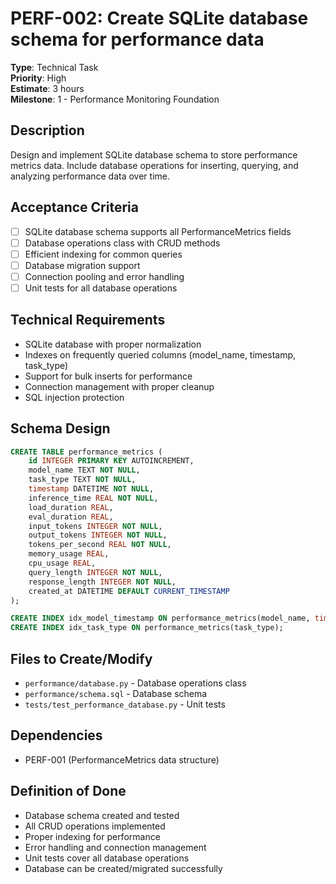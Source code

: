 # PERF-002: Create SQLite database schema for performance data

**Type**: Technical Task  
**Priority**: High  
**Estimate**: 3 hours  
**Milestone**: 1 - Performance Monitoring Foundation

## Description
Design and implement SQLite database schema to store performance metrics data. Include database operations for inserting, querying, and analyzing performance data over time.

## Acceptance Criteria
- [ ] SQLite database schema supports all PerformanceMetrics fields
- [ ] Database operations class with CRUD methods
- [ ] Efficient indexing for common queries
- [ ] Database migration support
- [ ] Connection pooling and error handling
- [ ] Unit tests for all database operations

## Technical Requirements
- SQLite database with proper normalization
- Indexes on frequently queried columns (model_name, timestamp, task_type)
- Support for bulk inserts for performance
- Connection management with proper cleanup
- SQL injection protection

## Schema Design
```sql
CREATE TABLE performance_metrics (
    id INTEGER PRIMARY KEY AUTOINCREMENT,
    model_name TEXT NOT NULL,
    task_type TEXT NOT NULL,
    timestamp DATETIME NOT NULL,
    inference_time REAL NOT NULL,
    load_duration REAL,
    eval_duration REAL,
    input_tokens INTEGER NOT NULL,
    output_tokens INTEGER NOT NULL,
    tokens_per_second REAL NOT NULL,
    memory_usage REAL,
    cpu_usage REAL,
    query_length INTEGER NOT NULL,
    response_length INTEGER NOT NULL,
    created_at DATETIME DEFAULT CURRENT_TIMESTAMP
);

CREATE INDEX idx_model_timestamp ON performance_metrics(model_name, timestamp);
CREATE INDEX idx_task_type ON performance_metrics(task_type);
```

## Files to Create/Modify
- `performance/database.py` - Database operations class
- `performance/schema.sql` - Database schema
- `tests/test_performance_database.py` - Unit tests

## Dependencies
- PERF-001 (PerformanceMetrics data structure)

## Definition of Done
- Database schema created and tested
- All CRUD operations implemented
- Proper indexing for performance
- Error handling and connection management
- Unit tests cover all database operations
- Database can be created/migrated successfully